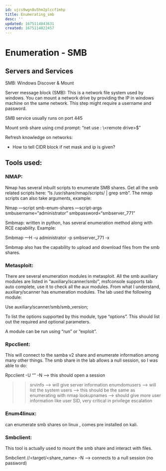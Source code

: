 ```yaml
---
id: ujcs9wgn8u5hm2plccf1mhp
title: Enumerating_smb
desc: ''
updated: 1675114043631
created: 1675114022457
---
```

# Enumeration - SMB


## Servers and Services

SMB: Windows Discover & Mount

Server message block (SMB): This is a network file system used by windows. You can mount a network drive by providing the IP in windows machine on the same network. This step might require a username and password.

SMB service usually runs on port 445

Mount smb share using cmd prompt: “net use <local drive>: \\<ip>\<remote drive>$”


Refresh knowledge on networks:
* How to tell CIDR block if net mask and ip is given?

## Tools used:

### NMAP: 

Nmap has several inbuilt scripts to enumerate SMB shares. Get all the smb related scripts here: “ls /usr/share/nmap/scripts/ | grep smb”. The nmap scripts can also take arguments, example:

Nmap <host> —script smb-enum-shares —script-args smbusername=“administrator” smbpassword=“smbserver_771”


Smbmap: written in python, has several enumeration method along with RCE capability. Example:

Smbmap —H <host> -u administrator -p smbserver_771 -x <cmd>

Smbmap also has the capability to upload and download files from the smb shares.


### Metasploit: 

There are several enumeration modules in metasploit. All the smb auxiliary modules are listed in “auxiliary/scanner/smb/”, msfconsole supports tab auto complete, use it to check all the aux modules. From what I understand, auxiliary/scanner has enumeration modules. The lab used the following module:

Use auxiliary/scanner/smb/smb_version;

To list the options supported by this module, type “options”. This should list out the required and optional parameters.

A module can be run using “run” or “exploit”.


### Rpcclient: 

This will connect to the samba v2 share and enumerate information among many other things. The smb share in the lab allows a null session, so I was able to do:

Rpcclient -U “” -N <target> —> this should open a session

>> srvinfo —> will give server information
>> enumdomusers —> will list the system users —> this should be the same as enumerating with nmap
>> lookupnames <username> —> should give more user information like user SID, very critical in privilege escalation

### Enum4linux: 

can enumerate smb shares on linux , comes pre installed on kali.


### Smbclient: 

This tool is actually used to mount the smb share and interact with files. 

Smbclient //<target/<share_name> -N —> connects to a null session (no password)




